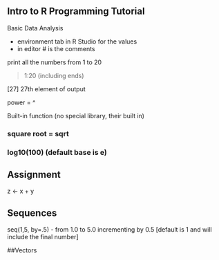 


## Intro to R Programming Tutorial

Basic Data Analysis

- environment tab in R Studio for the values
- in editor # is the comments


print all the numbers from 1 to 20 
> 1:20 (including ends)

[27] 27th element of output

power = ^

Built-in function (no special library, their built in)
### square root = sqrt
### log10(100) (default base is e)


## Assignment

z <- x + y

## Sequences
seq(1,5, by=.5) - from 1.0 to 5.0 incrementing by 0.5 [default is 1 and will include the final number]

##Vectors







